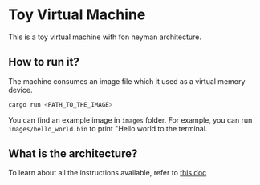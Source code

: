 # Toy Virtual Machine

This is a toy virtual machine with fon neyman architecture.

## How to run it?
The machine consumes an image file which it used as a virtual memory device.
```bash
cargo run <PATH_TO_THE_IMAGE>
```
You can find an example image in `images` folder. For example, you can run 
`images/hello_world.bin` to print "Hello world to the terminal.

## What is the architecture?
To learn about all the instructions available, refer to 
[this doc](docs/instructions.md)
